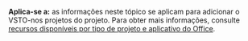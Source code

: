   **Aplica-se a:** as informações neste tópico se aplicam para adicionar o VSTO\-nos projetos do projeto. Para obter mais informações, consulte [recursos disponíveis por tipo de projeto e aplicativo do Office](../../vsto/features-available-by-office-application-and-project-type.md).

  